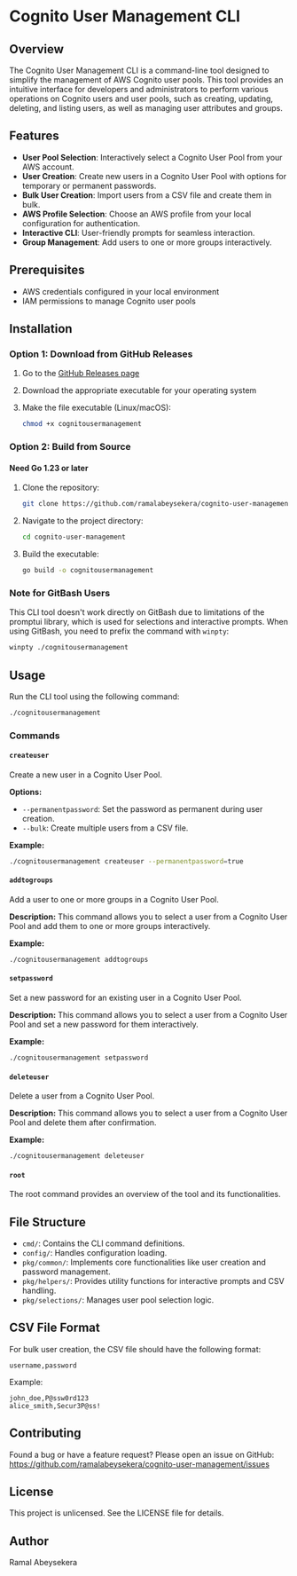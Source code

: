 # Cognito User Management CLI

## Overview
The Cognito User Management CLI is a command-line tool designed to simplify the management of AWS Cognito user pools. This tool provides an intuitive interface for developers and administrators to perform various operations on Cognito users and user pools, such as creating, updating, deleting, and listing users, as well as managing user attributes and groups.

## Features
- **User Pool Selection**: Interactively select a Cognito User Pool from your AWS account.
- **User Creation**: Create new users in a Cognito User Pool with options for temporary or permanent passwords.
- **Bulk User Creation**: Import users from a CSV file and create them in bulk.
- **AWS Profile Selection**: Choose an AWS profile from your local configuration for authentication.
- **Interactive CLI**: User-friendly prompts for seamless interaction.
- **Group Management**: Add users to one or more groups interactively.

## Prerequisites
- AWS credentials configured in your local environment
- IAM permissions to manage Cognito user pools

## Installation

### Option 1: Download from GitHub Releases
1. Go to the [GitHub Releases page](https://github.com/ramalabeysekera/cognito-user-management/releases)
2. Download the appropriate executable for your operating system
3. Make the file executable (Linux/macOS):

    ```bash
    chmod +x cognitousermanagement
    ```

### Option 2: Build from Source

#### Need Go 1.23 or later

1. Clone the repository:

    ```bash
    git clone https://github.com/ramalabeysekera/cognito-user-management.git
    ```
2. Navigate to the project directory:

    ```bash
    cd cognito-user-management
    ```
3. Build the executable:

    ```bash
    go build -o cognitousermanagement
    ```

### Note for GitBash Users
This CLI tool doesn't work directly on GitBash due to limitations of the promptui library, which is used for selections and interactive prompts. When using GitBash, you need to prefix the command with `winpty`:

```bash
winpty ./cognitousermanagement
```

## Usage
Run the CLI tool using the following command:

```bash
./cognitousermanagement
```

### Commands
#### `createuser`
Create a new user in a Cognito User Pool.

**Options:**
- `--permanentpassword`: Set the password as permanent during user creation.
- `--bulk`: Create multiple users from a CSV file.

**Example:**

```bash
./cognitousermanagement createuser --permanentpassword=true
```

#### `addtogroups`
Add a user to one or more groups in a Cognito User Pool.

**Description:**
This command allows you to select a user from a Cognito User Pool and add them to one or more groups interactively.

**Example:**

```bash
./cognitousermanagement addtogroups
```

#### `setpassword`
Set a new password for an existing user in a Cognito User Pool.

**Description:**
This command allows you to select a user from a Cognito User Pool and set a new password for them interactively.

**Example:**

```bash
./cognitousermanagement setpassword
```

#### `deleteuser`
Delete a user from a Cognito User Pool.

**Description:**
This command allows you to select a user from a Cognito User Pool and delete them after confirmation.

**Example:**

```bash
./cognitousermanagement deleteuser
```

#### `root`
The root command provides an overview of the tool and its functionalities.

## File Structure
- `cmd/`: Contains the CLI command definitions.
- `config/`: Handles configuration loading.
- `pkg/common/`: Implements core functionalities like user creation and password management.
- `pkg/helpers/`: Provides utility functions for interactive prompts and CSV handling.
- `pkg/selections/`: Manages user pool selection logic.

## CSV File Format
For bulk user creation, the CSV file should have the following format:

```
username,password
```
Example:

```
john_doe,P@ssw0rd123
alice_smith,Secur3P@ss!
```

## Contributing
Found a bug or have a feature request? Please open an issue on GitHub:
https://github.com/ramalabeysekera/cognito-user-management/issues

## License
This project is unlicensed. See the LICENSE file for details.

## Author
Ramal Abeysekera